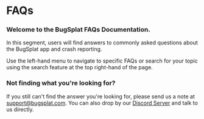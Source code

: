 # FAQs

### **Welcome to the BugSplat FAQs Documentation.**  

In this segment, users will find answers to commonly asked questions about the BugSplat app and crash reporting.  

Use the left-hand menu to navigate to specific FAQs or search for your topic using the search feature at the top right-hand of the page.

### **Not finding what you're looking for?** 

If you still can't find the answer you're looking for,  please send us a note at [support@bugsplat.com](mailto:support@bugsplat.com).  You can also drop by our [Discord Server](https://discord.bugsplat.com/) and talk to us directly.



